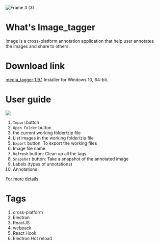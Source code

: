![Frame 3 (3)](https://user-images.githubusercontent.com/63446591/131225786-be6a7eab-d46e-4c3d-be1e-0b8640c86802.png)

# What's Image_tagger
Image is a cross-platform annotation application that help user annotates the images and share to others.

# Download link
[media_tagger 1.9.1](https://downloadfroms3.s3.ap-northeast-2.amazonaws.com/media_tagger_1.9.1_setup.exe) Installer for Windows 10, 64-bit.

# User guide
![](https://i.imgur.com/QDkrmPR.jpg)

1. `Import`button
3. `Open Folder` button
4. the current working folder/zip file
5. List images in the working folder/zip file
6. `Export` button: To export the working files
7. Image file name
8. `Refresh` button: Clean up all the tags
9. `Snapshot` button: Take a snapshot of the annotated image
10. Labels (types of annotations)
11. Annotations

[For more details](https://hackmd.io/@iJR7h8jYSP-QULUBWb122A/HJAjSYm-t)

# Tags
1. cross-platform
2. Electron
3. ReactJS
4. webpack
5. React Hook
6. Electron Hot reload
